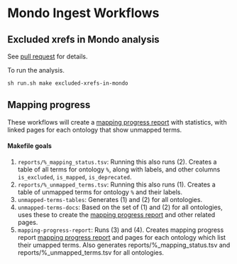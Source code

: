 # Mondo Ingest Workflows

## Excluded xrefs in Mondo analysis

See [pull request](https://github.com/monarch-initiative/mondo-ingest/pull/35) for details.

To run the analysis.

```
sh run.sh make excluded-xrefs-in-mondo
```

## Mapping progress
These workflows will create a [mapping progress report](../reports/unmapped.md) with statistics, with linked pages for each ontology that show unmapped terms.

#### Makefile goals
1. `reports/%_mapping_status.tsv`: Running this also runs (2). Creates a table of all terms for ontology `%`, along with labels, and other columns `is_excluded`, `is_mapped`, `is_deprecated`.
2. `reports/%_unmapped_terms.tsv`: Running this also runs (1). Creates a table of unmapped terms for ontology `%` and their labels.
3. `unmapped-terms-tables`: Generates (1) and (2) for all ontologies.
4. `unmapped-terms-docs`: Based on the set of (1) and (2) for all ontologies, uses these to create the [mapping progress report](../reports/unmapped.md) and other related pages. 
5. `mapping-progress-report`: Runs (3) and (4). Creates mapping progress report [mapping progress report](../reports/unmapped.md) and pages for each ontology which list their umapped terms. Also generates reports/%_mapping_status.tsv and reports/%_unmapped_terms.tsv for all ontologies.
